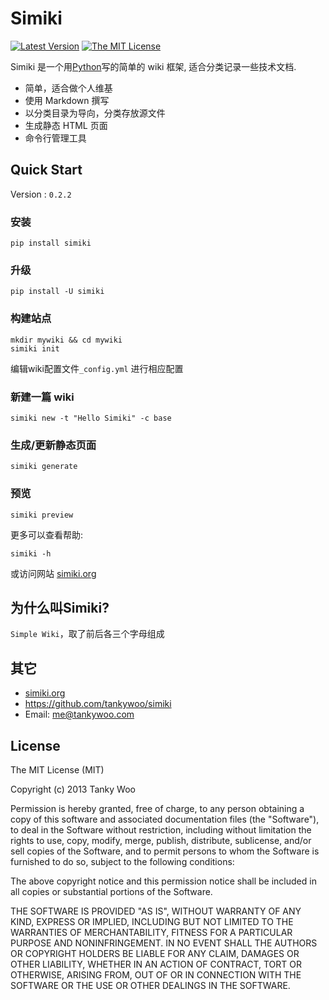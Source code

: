 # Simiki #

[![Latest Version](http://img.shields.io/pypi/v/simiki.svg)](https://pypi.python.org/pypi/simiki)
[![The MIT License](http://img.shields.io/badge/license-MIT-yellow.svg)](https://github.com/tankywoo/simiki/blob/master/LICENSE)

Simiki 是一个用[Python](https://www.python.org/)写的简单的 wiki 框架, 适合分类记录一些技术文档.

* 简单，适合做个人维基
* 使用 Markdown 撰写
* 以分类目录为导向，分类存放源文件
* 生成静态 HTML 页面
* 命令行管理工具

## Quick Start ##

Version : `0.2.2`

### 安装 ###

	pip install simiki

### 升级 ###

	pip install -U simiki

### 构建站点 ###

	mkdir mywiki && cd mywiki
	simiki init

编辑wiki配置文件`_config.yml` 进行相应配置

### 新建一篇 wiki ###

	simiki new -t "Hello Simiki" -c base

### 生成/更新静态页面 ###

	simiki generate

### 预览 ###

	simiki preview

更多可以查看帮助:

	simiki -h

或访问网站 [simiki.org](http://simiki.org/)


## 为什么叫Simiki? ##

`Simple Wiki`，取了前后各三个字母组成

## 其它 ##

* [simiki.org](http://simiki.org/)
* <https://github.com/tankywoo/simiki>
* Email: <me@tankywoo.com>

## License ##

The MIT License (MIT)

Copyright (c) 2013 Tanky Woo

Permission is hereby granted, free of charge, to any person obtaining a copy of
this software and associated documentation files (the "Software"), to deal in
the Software without restriction, including without limitation the rights to
use, copy, modify, merge, publish, distribute, sublicense, and/or sell copies of
the Software, and to permit persons to whom the Software is furnished to do so,
subject to the following conditions:

The above copyright notice and this permission notice shall be included in all
copies or substantial portions of the Software.

THE SOFTWARE IS PROVIDED "AS IS", WITHOUT WARRANTY OF ANY KIND, EXPRESS OR
IMPLIED, INCLUDING BUT NOT LIMITED TO THE WARRANTIES OF MERCHANTABILITY, FITNESS
FOR A PARTICULAR PURPOSE AND NONINFRINGEMENT. IN NO EVENT SHALL THE AUTHORS OR
COPYRIGHT HOLDERS BE LIABLE FOR ANY CLAIM, DAMAGES OR OTHER LIABILITY, WHETHER
IN AN ACTION OF CONTRACT, TORT OR OTHERWISE, ARISING FROM, OUT OF OR IN
CONNECTION WITH THE SOFTWARE OR THE USE OR OTHER DEALINGS IN THE SOFTWARE.
